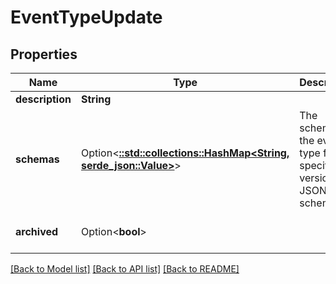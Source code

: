 # EventTypeUpdate

## Properties

Name | Type | Description | Notes
------------ | ------------- | ------------- | -------------
**description** | **String** |  | 
**schemas** | Option<[**::std::collections::HashMap<String, serde_json::Value>**](serde_json::Value.md)> | The schema for the event type for a specific version as a JSON schema. | [optional]
**archived** | Option<**bool**> |  | [optional][default to false]

[[Back to Model list]](../README.md#documentation-for-models) [[Back to API list]](../README.md#documentation-for-api-endpoints) [[Back to README]](../README.md)



